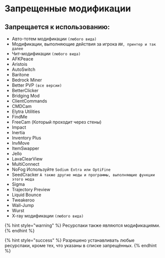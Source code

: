 # Запрещенные модификации

## Запрещается к использованию: <a href="#prohibited-mods" id="prohibited-mods"></a>

* Авто-тотем модификации  `(любого вида)`
* Модификации, выполняющие действия за игрока  `ИИ, принтер и так далее`
* Чит-модификации  `(любого вида)`
* AFKPeace
* Aristois
* AutoSwitch
* Baritone
* Bedrock Miner
* Better PVP  `(все версии)`
* BetterClicker
* Bridging Mod
* ClientCommands
* CMDCam
* Elytra Utilities
* FindMe
* FreeCam (Который проходит через стены)
* Impact
* Inertia
* Inventory Plus
* InvMove
* ItemSwapper
* Jello
* LavaClearView
* MultiConnect
* NoFog Используйте `Sodium Extra или OptiFine`
* SeedCracker `А также другие моды и программы, выполняющие функции этого мода`
* Sigma
* Trajectory Preview
* Liquid Bounce
* Tweakeroo
* Wall-Jump
* Wurst
* X-ray модификации `(любого вида)`

{% hint style="warning" %}
Ресурспаки также являются модификациями.&#x20;
{% endhint %}

{% hint style="success" %}
Разрешено устанавливать любые ресурспаки, кроме тех, что указаны в списке запрещённых.
{% endhint %}
